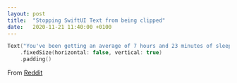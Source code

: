 ```yaml
---
layout: post
title:  "Stopping SwiftUI Text from being clipped"
date:   2020-11-21 11:40:00 +0100
---
```


```swift
Text("You've been getting an average of 7 hours and 23 minutes of sleep each night over the last month, which is great.  Keep it up!")
    .fixedSize(horizontal: false, vertical: true)
    .padding()
```

From [Reddit](https://www.reddit.com/r/SwiftUI/comments/ehawu7/swiftui_text_gets_cut_off_with_in_my_view/)